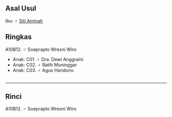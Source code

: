 ## Asal Usul

Ibu: ♀ [Siti Aminah][up] 

## Ringkas

A10B12. ♂ Soeprapto Wresni Wiro
	<br/>

*	Anak: C01. ♀ Dra. Dewi Anggraini
*	Anak: C02. ♀ Ratih Muninggar
*	Anak: C03. ♂ Agus Handono
	<br/><br/>

-- -- --

## Rinci

A10B12. ♂ Soeprapto Wresni Wiro
	<br/>

[up]: https://github.com/epsi-rns/gitodipuro/blob/master/tree/A10.md
